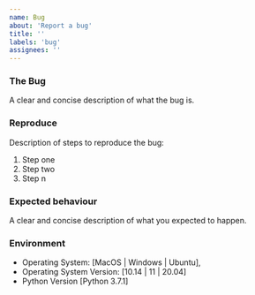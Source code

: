 ```yaml
---
name: Bug
about: 'Report a bug'
title: ''
labels: 'bug'
assignees: ''
---
```


### The Bug

A clear and concise description of what the bug is.

### Reproduce

Description of steps to reproduce the bug:

1. Step one
1. Step two
1. Step n

### Expected behaviour

A clear and concise description of what you expected to happen.

### Environment

- Operating System: [MacOS | Windows | Ubuntu],
- Operating System Version: [10.14 | 11 | 20.04]
- Python Version [Python 3.7.1]
